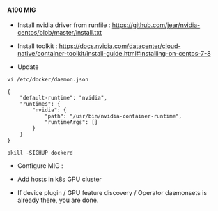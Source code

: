 #### A100 MIG

- Install nvidia driver from runfile : https://github.com/jear/nvidia-centos/blob/master/install.txt
 
- Install toolkit : https://docs.nvidia.com/datacenter/cloud-native/container-toolkit/install-guide.html#installing-on-centos-7-8

- Update 
```
vi /etc/docker/daemon.json

{
    "default-runtime": "nvidia",
    "runtimes": {
        "nvidia": {
            "path": "/usr/bin/nvidia-container-runtime",
            "runtimeArgs": []
        }
    }
}

pkill -SIGHUP dockerd
```

- Configure MIG : 

- Add hosts in k8s GPU  cluster 

- If device plugin / GPU feature discovery / Operator daemonsets is already there, you are done.
